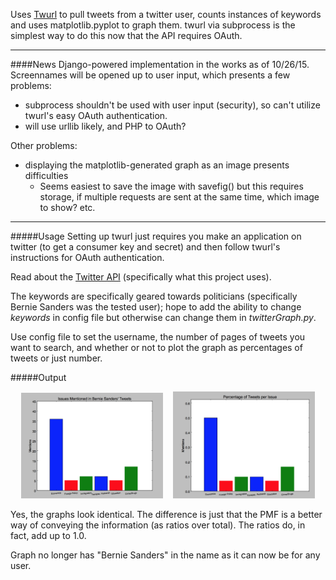 Uses <a href="https://github.com/twitter/twurl">Twurl</a> to pull tweets from a twitter user, counts instances of keywords and uses matplotlib.pyplot to graph them. 
twurl via subprocess is the simplest way to do this now that the API requires OAuth.

---
####News 
Django-powered implementation in the works as of 10/26/15. Screennames will be opened up to user input, which presents a few problems:
+ subprocess shouldn't be used with user input (security), so can't utilize twurl's easy OAuth authentication. 
+ will use urllib likely, and PHP to OAuth?

Other problems:
+ displaying the matplotlib-generated graph as an image presents difficulties
  + Seems easiest to save the image with savefig() but this requires storage, if multiple requests are sent at the same time, which image to show? etc.

---


#####Usage
Setting up twurl just requires you make an application on twitter (to get a consumer key and secret) and then
follow twurl's instructions for OAuth authentication.

Read about the <a href="https://dev.twitter.com/rest/reference/get/statuses/user_timeline">Twitter API</a> (specifically what this project uses).

The keywords are specifically geared towards politicians (specifically Bernie Sanders was the tested user); hope to add the ability to change *keywords* in config file but otherwise can change them in *twitterGraph.py*.

Use config file to set the username, the number of pages of tweets you want to search, and whether or not to plot the graph as percentages of tweets or just number.

#####Output

<div align="center">
        <img width="45%" src="imgs/BSGraph.png" title="Graph"</img>
        <img height="0" width="8px">
        <img width="45%" src="imgs/BSPMFGraph.png" title="PMF"></img>
</div>

Yes, the graphs look identical. The difference is just that the PMF is a better way of conveying the information
(as ratios over total). The ratios do, in fact, add up to 1.0.

Graph no longer has "Bernie Sanders" in the name as it can now be for any user.

